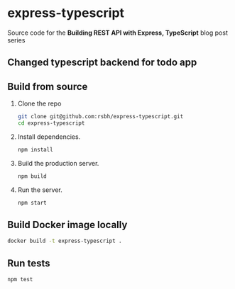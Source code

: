 # express-typescript

Source code for the **Building REST API with Express, TypeScript** blog post series

## Changed typescript backend for todo app


## Build from source

1. Clone the repo

   ```sh
   git clone git@github.com:rsbh/express-typescript.git
   cd express-typescript
   ```

2. Install dependencies.

   ```sh
   npm install
   ```

3. Build the production server.

   ```sh
   npm build
   ```

4. Run the server.
   ```sh
   npm start
   ```

## Build Docker image locally

```sh
docker build -t express-typescript .
```

## Run tests

```sh
npm test
```
